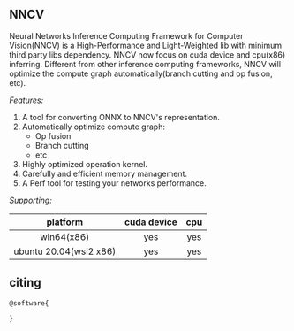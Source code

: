 NNCV
---
Neural Networks Inference Computing Framework for Computer Vision(NNCV) is a High-Performance and Light-Weighted lib with minimum third party libs dependency. NNCV now focus on cuda device and cpu(x86) inferring. Different from other inference computing frameworks, NNCV will optimize the compute graph automatically(branch cutting and op fusion, etc).

*Features:*

1. A tool for converting ONNX to NNCV's representation.
2. Automatically optimize compute graph:
    * Op fusion
    * Branch cutting
    * etc
3. Highly optimized operation kernel.
4. Carefully and efficient memory management.
5. A Perf tool for testing your networks performance.

*Supporting:*

|platform|cuda device|cpu|
|:-:|:-:|:-:|
|win64(x86)| yes | yes |
|ubuntu 20.04(wsl2 x86)| yes | yes |


## citing

```
@software{

}
```